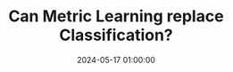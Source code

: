 ---
layout: inner
position: left
title: 'Can Metric Learning replace Classification?'
date: 2024-05-17 01:00:00
categories: ML
tags: Metric-Learning ML CNN 
featured_image: '/img/posts/dml_blog.png'
project_link: 'https://medium.com/@pranavjadhav001/metric-learning-for-classification-08a52b70192f'
button_icon: 'fab fa-medium fa-lg'
button_text: 'Visit medium'
lead_text: 'A Blog on the journey and the outcome'
---